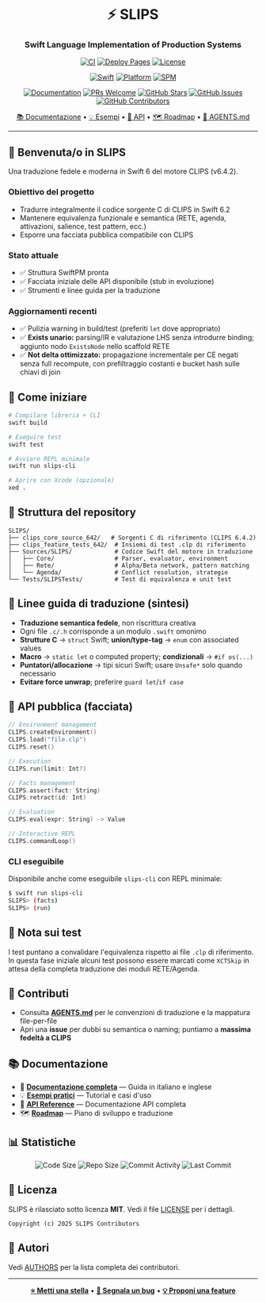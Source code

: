 <div align="center">

# ⚡ SLIPS

### Swift Language Implementation of Production Systems

[![CI](https://img.shields.io/github/actions/workflow/status/gpicchiarelli/SLIPS/ci.yml?branch=main&label=CI&logo=github&logoColor=white)](https://github.com/gpicchiarelli/SLIPS/actions/workflows/ci.yml)
[![Deploy Pages](https://img.shields.io/github/actions/workflow/status/gpicchiarelli/SLIPS/pages.yml?branch=main&label=docs&logo=github&logoColor=white)](https://github.com/gpicchiarelli/SLIPS/actions/workflows/pages.yml)
[![License](https://img.shields.io/github/license/gpicchiarelli/SLIPS?logo=opensourceinitiative&logoColor=white)](LICENSE)

[![Swift](https://img.shields.io/badge/Swift-6.2-FA7343?logo=swift&logoColor=white)](https://swift.org)
[![Platform](https://img.shields.io/badge/platform-macOS%20%7C%20Linux-lightgrey?logo=apple&logoColor=white)](https://github.com/gpicchiarelli/SLIPS)
[![SPM](https://img.shields.io/badge/SPM-compatible-brightgreen?logo=swift&logoColor=white)](https://swift.org/package-manager/)

[![Documentation](https://img.shields.io/badge/docs-online-blue?logo=readthedocs&logoColor=white)](https://gpicchiarelli.github.io/SLIPS/)
[![PRs Welcome](https://img.shields.io/badge/PRs-welcome-brightgreen?logo=github&logoColor=white)](https://github.com/gpicchiarelli/SLIPS/pulls)
[![GitHub Stars](https://img.shields.io/github/stars/gpicchiarelli/SLIPS?style=social)](https://github.com/gpicchiarelli/SLIPS/stargazers)
[![GitHub Issues](https://img.shields.io/github/issues/gpicchiarelli/SLIPS?logo=github&logoColor=white)](https://github.com/gpicchiarelli/SLIPS/issues)
[![GitHub Contributors](https://img.shields.io/github/contributors/gpicchiarelli/SLIPS?logo=github&logoColor=white)](https://github.com/gpicchiarelli/SLIPS/graphs/contributors)

[📚 Documentazione](https://gpicchiarelli.github.io/SLIPS/) • [💡 Esempi](https://gpicchiarelli.github.io/SLIPS/it/examples.html) • [🔧 API](https://gpicchiarelli.github.io/SLIPS/it/api.html) • [🗺️ Roadmap](docs/ROADMAP.md) • [🤝 AGENTS.md](AGENTS.md)

---

</div>

## 🎯 Benvenuta/o in SLIPS

Una traduzione fedele e moderna in Swift 6 del motore CLIPS (v6.4.2).

### Obiettivo del progetto

- Tradurre integralmente il codice sorgente C di CLIPS in Swift 6.2
- Mantenere equivalenza funzionale e semantica (RETE, agenda, attivazioni, salience, test pattern, ecc.)
- Esporre una facciata pubblica compatibile con CLIPS

### Stato attuale

- ✅ Struttura SwiftPM pronta
- ✅ Facciata iniziale delle API disponibile (stub in evoluzione)
- ✅ Strumenti e linee guida per la traduzione

### Aggiornamenti recenti

- ✅ Pulizia warning in build/test (preferiti `let` dove appropriato)
- ✅ **Exists unario:** parsing/IR e valutazione LHS senza introdurre binding; aggiunto nodo `ExistsNode` nello scaffold RETE
- ✅ **Not delta ottimizzato:** propagazione incrementale per CE negati senza full recompute, con prefiltraggio costanti e bucket hash sulle chiavi di join

## 🚀 Come iniziare

```bash
# Compilare libreria + CLI
swift build

# Eseguire test
swift test

# Avviare REPL minimale
swift run slips-cli

# Aprire con Xcode (opzionale)
xed .
```

## 📁 Struttura del repository

```
SLIPS/
├── clips_core_source_642/   # Sorgenti C di riferimento (CLIPS 6.4.2)
├── clips_feature_tests_642/  # Insiemi di test .clp di riferimento
├── Sources/SLIPS/            # Codice Swift del motore in traduzione
│   ├── Core/                 # Parser, evaluator, environment
│   ├── Rete/                 # Alpha/Beta network, pattern matching
│   └── Agenda/               # Conflict resolution, strategie
└── Tests/SLIPSTests/         # Test di equivalenza e unit test
```

## 📖 Linee guida di traduzione (sintesi)

- **Traduzione semantica fedele**, non riscrittura creativa
- Ogni file `.c/.h` corrisponde a un modulo `.swift` omonimo
- **Strutture C** → `struct` Swift; **union/type-tag** → `enum` con associated values
- **Macro** → `static let` o computed property; **condizionali** → `#if os(...)`
- **Puntatori/allocazione** → tipi sicuri Swift; usare `Unsafe*` solo quando necessario
- **Evitare force unwrap**; preferire `guard let`/`if case`

## 🔧 API pubblica (facciata)

```swift
// Environment management
CLIPS.createEnvironment()
CLIPS.load("file.clp")
CLIPS.reset()

// Execution
CLIPS.run(limit: Int?)

// Facts management
CLIPS.assert(fact: String)
CLIPS.retract(id: Int)

// Evaluation
CLIPS.eval(expr: String) -> Value

// Interactive REPL
CLIPS.commandLoop()
```

### CLI eseguibile

Disponibile anche come eseguibile `slips-cli` con REPL minimale:

```bash
$ swift run slips-cli
SLIPS> (facts)
SLIPS> (run)
```

## 🧪 Nota sui test

I test puntano a convalidare l'equivalenza rispetto ai file `.clp` di riferimento. In questa fase iniziale alcuni test possono essere marcati come `XCTSkip` in attesa della completa traduzione dei moduli RETE/Agenda.

## 🤝 Contributi

- Consulta **[AGENTS.md](AGENTS.md)** per le convenzioni di traduzione e la mappatura file-per-file
- Apri una **issue** per dubbi su semantica o naming; puntiamo a **massima fedeltà a CLIPS**

## 📚 Documentazione

- 📖 **[Documentazione completa](https://gpicchiarelli.github.io/SLIPS/)** — Guida in italiano e inglese
- 💡 **[Esempi pratici](https://gpicchiarelli.github.io/SLIPS/it/examples.html)** — Tutorial e casi d'uso
- 🔧 **[API Reference](https://gpicchiarelli.github.io/SLIPS/it/api.html)** — Documentazione API completa
- 🗺️ **[Roadmap](docs/ROADMAP.md)** — Piano di sviluppo e traduzione

## 📊 Statistiche

<div align="center">

![Code Size](https://img.shields.io/github/languages/code-size/gpicchiarelli/SLIPS?logo=github&logoColor=white)
![Repo Size](https://img.shields.io/github/repo-size/gpicchiarelli/SLIPS?logo=github&logoColor=white)
![Commit Activity](https://img.shields.io/github/commit-activity/m/gpicchiarelli/SLIPS?logo=github&logoColor=white)
![Last Commit](https://img.shields.io/github/last-commit/gpicchiarelli/SLIPS?logo=github&logoColor=white)

</div>

## 📄 Licenza

SLIPS è rilasciato sotto licenza **MIT**. Vedi il file [LICENSE](LICENSE) per i dettagli.

```
Copyright (c) 2025 SLIPS Contributors
```

## 👥 Autori

Vedi [AUTHORS](AUTHORS) per la lista completa dei contributori.

---

<div align="center">

**[⭐ Metti una stella](https://github.com/gpicchiarelli/SLIPS/stargazers)** • **[🐛 Segnala un bug](https://github.com/gpicchiarelli/SLIPS/issues/new?template=bug_report.md)** • **[💡 Proponi una feature](https://github.com/gpicchiarelli/SLIPS/issues/new?template=feature_request.md)**

</div>
